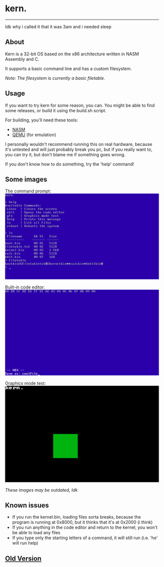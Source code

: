 # kern.
---

Idk why i called it that it was 3am and i needed sleep

## About
Kern is a 32-bit OS based on the x86 architecture written in NASM Assembly and C. 

It supports a basic command line and has a custom filesystem.

_Note: The filesystem is currently a basic filetable._

## Usage
If you want to try kern for some reason, you can.
You might be able to find some releases, or build it using the build.sh script.

For building, you'll need these tools:
- [NASM](https://www.nasm.us/)
- [QEMU](https://www.qemu.org/) (for emulation)

I personally wouldn't recommend running this on real hardware, because it's untested and will just probably break you pc, but if you really want to, you can try it, but don't blame me if something goes wrong.

If you don't know how to do something, try the 'help' command!

## Some images

The command prompt: \
![CLI image](other/example.png)

Built-in code editor: \
![Code Editor](other/editor.png)

Graphics mode test: \
![Graphics Test](other/graphics.png)

_These images may be outdated, Idk_

## Known issues
- If you run the kernel.bin, loading files sorta breaks, because the program is running at 0x8000, but it thinks that it's at 0x2000 (i think)
- If you run anything in the code editor and return to the kernel, you won't be able to load any files
- If you type only the starting letters of a command, it will still run (i.e. 'he' will run help)

## [Old Version](https://github.com/Tom-on64/old-kern)
